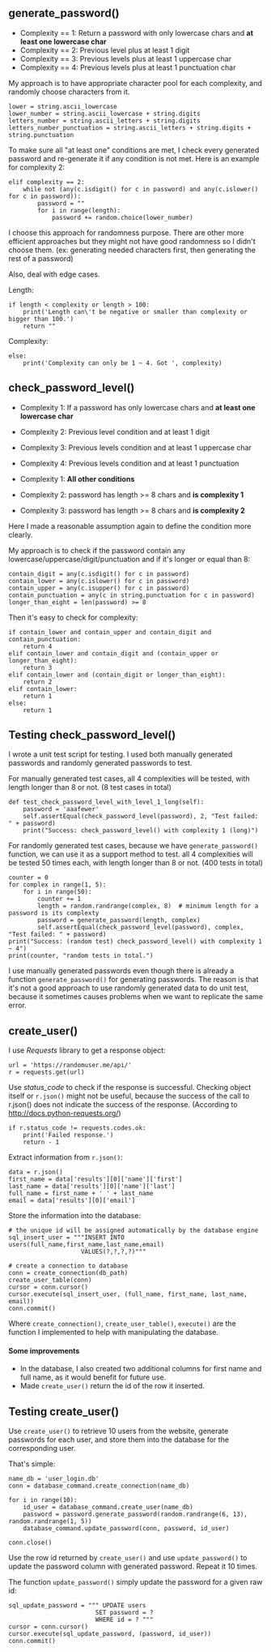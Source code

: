 ## generate_password()

* Complexity == 1: Return a password with only lowercase chars and **at least one lowercase char**
* Complexity == 2: Previous level plus at least 1 digit
* Complexity == 3: Previous levels plus at least 1 uppercase char
* Complexity == 4: Previous levels plus at least 1 punctuation char

My approach is to have appropriate character pool for each complexity, and randomly choose characters from it.

    lower = string.ascii_lowercase
    lower_number = string.ascii_lowercase + string.digits
    letters_number = string.ascii_letters + string.digits
    letters_number_punctuation = string.ascii_letters + string.digits + string.punctuation
 
To make sure all "at least one" conditions are met, I check every generated password and re-generate it if any condition is not met. Here is an example for complexity 2:

    elif complexity == 2:
        while not (any(c.isdigit() for c in password) and any(c.islower() for c in password)):
            password = ""
            for i in range(length):
                password += random.choice(lower_number)
I choose this approach for randomness purpose. There are other more efficient approaches but they might not have good randomness so I didn't choose them. (ex: generating needed characters first, then generating the rest of a password)

Also, deal with edge cases. 

Length:

    if length < complexity or length > 100:
        print('Length can\'t be negative or smaller than complexity or bigger than 100.')
        return ""
Complexity:

    else:
        print('Complexity can only be 1 ~ 4. Got ', complexity)
        
## check_password_level()

* Complexity 1: If a password has only lowercase chars and **at least one lowercase char**
* Complexity 2: Previous level condition and at least 1 digit
* Complexity 3: Previous levels condition and at least 1 uppercase char
* Complexity 4: Previous levels condition and at least 1 punctuation
* Complexity 1: **All other conditions**


* Complexity 2: password has length >= 8 chars and **is complexity 1**
* Complexity 3: password has length >= 8 chars and **is complexity 2**

Here I made a reasonable assumption again to define the condition more clearly.

My approach is to check if the password contain any lowercase/uppercase/digit/punctuation and if it's longer or equal than 8:

    contain_digit = any(c.isdigit() for c in password)
    contain_lower = any(c.islower() for c in password)
    contain_upper = any(c.isupper() for c in password)
    contain_punctuation = any(c in string.punctuation for c in password)
    longer_than_eight = len(password) >= 8
Then it's easy to check for complexity:

    if contain_lower and contain_upper and contain_digit and contain_punctuation:
        return 4
    elif contain_lower and contain_digit and (contain_upper or longer_than_eight):
        return 3
    elif contain_lower and (contain_digit or longer_than_eight):
        return 2
    elif contain_lower:
        return 1
    else:
        return 1
        
## Testing check_password_level()

I wrote a unit test script for testing. I used both manually generated passwords and randomly generated passwords to test. 

For manually generated test cases, all 4 complexities will be tested, with length longer than 8 or not. (8 test cases in total) 

    def test_check_password_level_with_level_1_long(self):
        password = 'aaafewer'
        self.assertEqual(check_password_level(password), 2, "Test failed: " + password)
        print("Success: check_password_level() with complexity 1 (long)")

For randomly generated test cases, because we have `generate_password()` function, we can use it as a support method to test. all 4 complexities will be tested 50 times each, with length longer than 8 or not. (400 tests in total)

    counter = 0
    for complex in range(1, 5):
        for i in range(50):
            counter += 1
            length = random.randrange(complex, 8)  # minimum length for a password is its complexty
            password = generate_password(length, complex)
            self.assertEqual(check_password_level(password), complex, "Test failed: " + password)
    print("Success: (random test) check_password_level() with complexity 1 ~ 4")
    print(counter, "random tests in total.")

I use manually generated passwords even though there is already a function `generate_password()` for generating passwords. The reason is that it's not a good approach to use randomly generated data to do unit test, because it sometimes causes problems when we want to replicate the same error.


## create_user()

I use *Requests* library to get a response object:

    url = 'https://randomuser.me/api/'
    r = requests.get(url)

Use *status_code* to check if the response is successful. Checking object itself or `r.json()` might not be useful, because the success of the call to r.json() does not indicate the success of the response. (According to http://docs.python-requests.org/)

    if r.status_code != requests.codes.ok:
        print('Failed response.')
        return - 1
Extract information from `r.json()`:

    data = r.json()
    first_name = data['results'][0]['name']['first']
    last_name = data['results'][0]['name']['last']
    full_name = first_name + ' ' + last_name
    email = data['results'][0]['email']

Store the information into the database:

    # the unique id will be assigned automatically by the database engine
    sql_insert_user = """INSERT INTO users(full_name,first_name,last_name,email)
                        VALUES(?,?,?,?)"""

    # create a connection to database
    conn = create_connection(db_path)
    create_user_table(conn)
    cursor = conn.cursor()
    cursor.execute(sql_insert_user, (full_name, first_name, last_name, email))
    conn.commit()

Where `create_connection()`, `create_user_table()`, `execute()` are the function I implemented to help with manipulating the database.

#### Some improvements
* In the database, I also created two additional columns for first name and full name, as it would benefit for future use.
* Made `create_user()` return the id of the row it inserted.

## Testing create_user()
Use `create_user()` to retrieve 10 users from the website, generate passwords for each user, and store them into the database for the corresponding user.

That's simple:

    name_db = 'user_login.db'
    conn = database_command.create_connection(name_db)
    
    for i in range(10):
        id_user = database_command.create_user(name_db)
        password = password.generate_password(random.randrange(6, 13), random.randrange(1, 5))
        database_command.update_password(conn, password, id_user)
    
    conn.close()

Use the row id returned by `create_user()` and use `update_password()` to update the password column with generated password. Repeat it 10 times.

The function `update_password()` simply update the password for a given raw id:

    sql_update_password = """ UPDATE users
                            SET password = ?
                            WHERE id = ? """
    cursor = conn.cursor()
    cursor.execute(sql_update_password, (password, id_user))
    conn.commit()
    